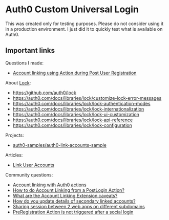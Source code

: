 # Auth0 Custom Universal Login

This was created only for testing purposes. Please do not consider using it in a production environment. I just did it to quickly test what is available on Auth0.

## Important links

Questions I made:

- [Account linking using Action during Post User Registration](https://community.auth0.com/t/account-linking-using-action-during-post-user-registration/73019)

About [Lock](https://github.com/auth0/lock):

- https://github.com/auth0/lock
- https://auth0.com/docs/libraries/lock/customize-lock-error-messages
- https://auth0.com/docs/libraries/lock/lock-authentication-modes
- https://auth0.com/docs/libraries/lock/lock-internationalization
- https://auth0.com/docs/libraries/lock/lock-ui-customization
- https://auth0.com/docs/libraries/lock/lock-api-reference
- https://auth0.com/docs/libraries/lock/lock-configuration

Projects:

- [auth0-samples/auth0-link-accounts-sample](https://github.com/auth0-samples/auth0-link-accounts-sample)

Articles:

- [Link User Accounts](https://auth0.com/docs/users/user-account-linking/link-user-accounts)

Community questions:

- [Account linking with Auth0 actions](https://community.auth0.com/t/account-linking-with-auth0-actions/60676)
- [How to do Account Linking from a PostLogin Action?](https://community.auth0.com/t/actions-accountlinking-how-to-do-account-linking-from-a-postlogin-action/63840)
- [What are the Account Linking Extension caveats?](https://community.auth0.com/t/what-are-the-account-linking-extension-caveats/59329)
- [How do you update details of secondary linked accounts?](https://community.auth0.com/t/how-do-you-update-details-of-secondary-linked-accounts/41682)
- [Sharing session between 2 web apps on different subdomains](https://community.auth0.com/t/sharing-session-between-2-web-apps-on-different-subdomains/39624)
- [PreRegistration Action is not triggered after a social login](https://community.auth0.com/t/preregistration-action-is-not-triggered-after-a-social-login/72720)
